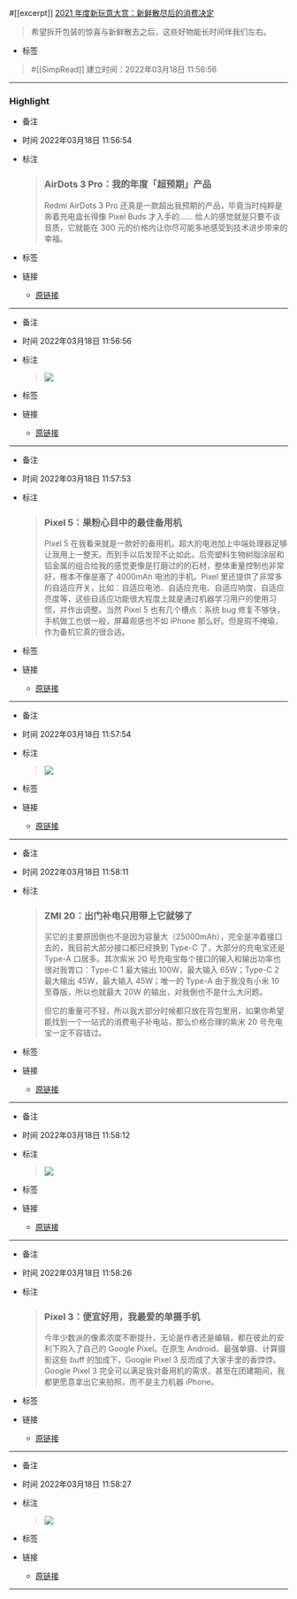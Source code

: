 #[[excerpt]] [2021 年度新玩意大赏：新鲜散尽后的消费决定](https://sspai.com/post/70695) 
> 希望拆开包装的惊喜与新鲜散去之后，这些好物能长时间伴我们左右。
- 标签
>  #[[SimpRead]]
> 建立时间：2022年03月18日 11:56:56
>

***
### Highlight

- 备注
  
- 时间
  2022年03月18日 11:56:54
- 标注
  > ### AirDots 3 Pro：我的年度「超预期」产品
  > 
  > Redmi AirDots 3 Pro 还真是一款超出我预期的产品，毕竟当时纯粹是奔着充电盒长得像 Pixel Buds 才入手的…… 给人的感觉就是只要不谈音质，它就能在 300 元的价格内让你尽可能多地感受到技术进步带来的幸福。

- 标签
  
- 链接
  - [原链接](<https://sspai.com/post/70695#js_content:~:text=Redmi%20AirDots%203%20Pro%20%E8%BF%98%E7%9C%9F%E6%98%AF%E4%B8%80%E6%AC%BE%E8%B6%85%E5%87%BA%E6%88%91%E9%A2%84%E6%9C%9F%E7%9A%84%E4%BA%A7%E5%93%81%EF%BC%8C%E6%AF%95%E7%AB%9F%E5%BD%93%E6%97%B6%E7%BA%AF%E7%B2%B9%E6%98%AF%E5%A5%94%E7%9D%80%E5%85%85%E7%94%B5%E7%9B%92%E9%95%BF%E5%BE%97%E5%83%8F%20Pixel%20Buds%20%E6%89%8D%E5%85%A5%E6%89%8B%E7%9A%84%E2%80%A6%E2%80%A6%20%E7%BB%99%E4%BA%BA%E7%9A%84%E6%84%9F%E8%A7%89%E5%B0%B1%E6%98%AF%E5%8F%AA%E8%A6%81%E4%B8%8D%E8%B0%88%E9%9F%B3%E8%B4%A8%EF%BC%8C%E5%AE%83%E5%B0%B1%E8%83%BD%E5%9C%A8%20300%20%E5%85%83%E7%9A%84%E4%BB%B7%E6%A0%BC%E5%86%85%E8%AE%A9%E4%BD%A0%E5%B0%BD%E5%8F%AF%E8%83%BD%E5%A4%9A%E5%9C%B0%E6%84%9F%E5%8F%97%E5%88%B0%E6%8A%80%E6%9C%AF%E8%BF%9B%E6%AD%A5%E5%B8%A6%E6%9D%A5%E7%9A%84%E5%B9%B8%E7%A6%8F%E3%80%82AirDots%203%20Pro%EF%BC%9A%E6%88%91%E7%9A%84%E5%B9%B4%E5%BA%A6%E3%80%8C%E8%B6%85%E9%A2%84%E6%9C%9F%E3%80%8D%E4%BA%A7%E5%93%81>)
***
- 备注
  
- 时间
  2022年03月18日 11:56:56
- 标注
  > ![](https://cdn.sspai.com/2022/01/03/ae8d2cdc55322efcf89638f09375f8a5.jpeg)

- 标签
  
- 链接
  - [原链接](<https://sspai.com/post/70695#js_content:~:text=https://cdn.sspai.com/2022/01/03/ae8d2cdc55322efcf89638f09375f8a5.jpeg>)
***
- 备注
  
- 时间
  2022年03月18日 11:57:53
- 标注
  > ### Pixel 5：果粉心目中的最佳备用机
  > 
  > Pixel 5 在我看来就是一款好的备用机，超大的电池加上中端处理器足够让我用上一整天。而到手以后发现不止如此，后壳塑料生物树脂涂层和铝金属的组合给我的感觉更像是打磨过的的石材，整体重量控制也非常好，根本不像是塞了 4000mAh 电池的手机。Pixel 里还提供了非常多的自适应开关，比如：自适应电池、自适应充电、自适应响度、自适应亮度等，这些自适应功能很大程度上就是通过机器学习用户的使用习惯，并作出调整。当然 Pixel 5 也有几个槽点：系统 bug 修复不够快，手机做工也很一般，屏幕观感也不如 iPhone 那么好。但是瑕不掩瑜，作为备机它真的很合适。

- 标签
  
- 链接
  - [原链接](<https://sspai.com/post/70695#js_content:~:text=Pixel%205%20%E5%9C%A8%E6%88%91%E7%9C%8B%E6%9D%A5%E5%B0%B1%E6%98%AF%E4%B8%80%E6%AC%BE%E5%A5%BD%E7%9A%84%E5%A4%87%E7%94%A8%E6%9C%BA%EF%BC%8C%E8%B6%85%E5%A4%A7%E7%9A%84%E7%94%B5%E6%B1%A0%E5%8A%A0%E4%B8%8A%E4%B8%AD%E7%AB%AF%E5%A4%84%E7%90%86%E5%99%A8%E8%B6%B3%E5%A4%9F%E8%AE%A9%E6%88%91%E7%94%A8%E4%B8%8A%E4%B8%80%E6%95%B4%E5%A4%A9%E3%80%82%E8%80%8C%E5%88%B0%E6%89%8B%E4%BB%A5%E5%90%8E%E5%8F%91%E7%8E%B0%E4%B8%8D%E6%AD%A2%E5%A6%82%E6%AD%A4%EF%BC%8C%E5%90%8E%E5%A3%B3%E5%A1%91%E6%96%99%E7%94%9F%E7%89%A9%E6%A0%91%E8%84%82%E6%B6%82%E5%B1%82%E5%92%8C%E9%93%9D%E9%87%91%E5%B1%9E%E7%9A%84%E7%BB%84%E5%90%88%E7%BB%99%E6%88%91%E7%9A%84%E6%84%9F%E8%A7%89%E6%9B%B4%E5%83%8F%E6%98%AF%E6%89%93%E7%A3%A8%E8%BF%87%E7%9A%84%E7%9A%84%E7%9F%B3%E6%9D%90%EF%BC%8C%E6%95%B4%E4%BD%93%E9%87%8D%E9%87%8F%E6%8E%A7%E5%88%B6%E4%B9%9F%E9%9D%9E%E5%B8%B8%E5%A5%BD%EF%BC%8C%E6%A0%B9%E6%9C%AC%E4%B8%8D%E5%83%8F%E6%98%AF%E5%A1%9E%E4%BA%86%204000mAh%20%E7%94%B5%E6%B1%A0%E7%9A%84%E6%89%8B%E6%9C%BA%E3%80%82Pixel%20%E9%87%8C%E8%BF%98%E6%8F%90%E4%BE%9B%E4%BA%86%E9%9D%9E%E5%B8%B8%E5%A4%9A%E7%9A%84%E8%87%AA%E9%80%82%E5%BA%94%E5%BC%80%E5%85%B3%EF%BC%8C%E6%AF%94%E5%A6%82%EF%BC%9A%E8%87%AA%E9%80%82%E5%BA%94%E7%94%B5%E6%B1%A0%E3%80%81%E8%87%AA%E9%80%82%E5%BA%94%E5%85%85%E7%94%B5%E3%80%81%E8%87%AA%E9%80%82%E5%BA%94%E5%93%8D%E5%BA%A6%E3%80%81%E8%87%AA%E9%80%82%E5%BA%94%E4%BA%AE%E5%BA%A6%E7%AD%89%EF%BC%8C%E8%BF%99%E4%BA%9B%E8%87%AA%E9%80%82%E5%BA%94%E5%8A%9F%E8%83%BD%E5%BE%88%E5%A4%A7%E7%A8%8B%E5%BA%A6%E4%B8%8A%E5%B0%B1%E6%98%AF%E9%80%9A%E8%BF%87%E6%9C%BA%E5%99%A8%E5%AD%A6%E4%B9%A0%E7%94%A8%E6%88%B7%E7%9A%84%E4%BD%BF%E7%94%A8%E4%B9%A0%E6%83%AF%EF%BC%8C%E5%B9%B6%E4%BD%9C%E5%87%BA%E8%B0%83%E6%95%B4%E3%80%82%E5%BD%93%E7%84%B6%20Pixel%205%20%E4%B9%9F%E6%9C%89%E5%87%A0%E4%B8%AA%E6%A7%BD%E7%82%B9%EF%BC%9A%E7%B3%BB%E7%BB%9F%20bug%20%E4%BF%AE%E5%A4%8D%E4%B8%8D%E5%A4%9F%E5%BF%AB%EF%BC%8C%E6%89%8B%E6%9C%BA%E5%81%9A%E5%B7%A5%E4%B9%9F%E5%BE%88%E4%B8%80%E8%88%AC%EF%BC%8C%E5%B1%8F%E5%B9%95%E8%A7%82%E6%84%9F%E4%B9%9F%E4%B8%8D%E5%A6%82%20iPhone%20%E9%82%A3%E4%B9%88%E5%A5%BD%E3%80%82%E4%BD%86%E6%98%AF%E7%91%95%E4%B8%8D%E6%8E%A9%E7%91%9C%EF%BC%8C%E4%BD%9C%E4%B8%BA%E5%A4%87%E6%9C%BA%E5%AE%83%E7%9C%9F%E7%9A%84%E5%BE%88%E5%90%88%E9%80%82%E3%80%82%C2%A0Pixel%205%EF%BC%9A%E6%9E%9C%E7%B2%89%E5%BF%83%E7%9B%AE%E4%B8%AD%E7%9A%84%E6%9C%80%E4%BD%B3%E5%A4%87%E7%94%A8%E6%9C%BA>)
***
- 备注
  
- 时间
  2022年03月18日 11:57:54
- 标注
  > ![](https://cdn.sspai.com/2022/01/03/37f1cc9503cdddd579a1eb2339a759c5.jpeg)

- 标签
  
- 链接
  - [原链接](<https://sspai.com/post/70695#js_content:~:text=https://cdn.sspai.com/2022/01/03/37f1cc9503cdddd579a1eb2339a759c5.jpeg>)
***
- 备注
  
- 时间
  2022年03月18日 11:58:11
- 标注
  > ### ZMI 20：出门补电只用带上它就够了
  > 
  > 买它的主要原因倒也不是因为容量大（25000mAh），完全是冲着接口去的，我目前大部分接口都已经换到 Type-C 了，大部分的充电宝还是 Type-A 口居多。其次紫米 20 号充电宝每个接口的输入和输出功率也很对我胃口：Type-C 1 最大输出 100W，最大输入 65W；Type-C 2 最大输出 45W，最大输入 45W；唯一的 Type-A 由于我没有小米 10 至尊版，所以也就最大 20W 的输出，对我倒也不是什么大问题。
  > 
  > 但它的重量可不轻，所以我大部分时候都只放在背包里用，如果你希望能找到一个一站式的消费电子补电站，那么价格合理的紫米 20 号充电宝一定不容错过。

- 标签
  
- 链接
  - [原链接](<https://sspai.com/post/70695#js_content:~:text=%E4%B9%B0%E5%AE%83%E7%9A%84%E4%B8%BB%E8%A6%81%E5%8E%9F%E5%9B%A0%E5%80%92%E4%B9%9F%E4%B8%8D%E6%98%AF%E5%9B%A0%E4%B8%BA%E5%AE%B9%E9%87%8F%E5%A4%A7%EF%BC%8825000mAh%EF%BC%89%EF%BC%8C%E5%AE%8C%E5%85%A8%E6%98%AF%E5%86%B2%E7%9D%80%E6%8E%A5%E5%8F%A3%E5%8E%BB%E7%9A%84%EF%BC%8C%E6%88%91%E7%9B%AE%E5%89%8D%E5%A4%A7%E9%83%A8%E5%88%86%E6%8E%A5%E5%8F%A3%E9%83%BD%E5%B7%B2%E7%BB%8F%E6%8D%A2%E5%88%B0%20Type-C%20%E4%BA%86%EF%BC%8C%E5%A4%A7%E9%83%A8%E5%88%86%E7%9A%84%E5%85%85%E7%94%B5%E5%AE%9D%E8%BF%98%E6%98%AF%20Type-A%20%E5%8F%A3%E5%B1%85%E5%A4%9A%E3%80%82%E5%85%B6%E6%AC%A1%E7%B4%AB%E7%B1%B3%2020%20%E5%8F%B7%E5%85%85%E7%94%B5%E5%AE%9D%E6%AF%8F%E4%B8%AA%E6%8E%A5%E5%8F%A3%E7%9A%84%E8%BE%93%E5%85%A5%E5%92%8C%E8%BE%93%E5%87%BA%E5%8A%9F%E7%8E%87%E4%B9%9F%E5%BE%88%E5%AF%B9%E6%88%91%E8%83%83%E5%8F%A3%EF%BC%9AType-C%201%20%E6%9C%80%E5%A4%A7%E8%BE%93%E5%87%BA%20100W%EF%BC%8C%E6%9C%80%E5%A4%A7%E8%BE%93%E5%85%A5%2065W%EF%BC%9BType-C%202%20%E6%9C%80%E5%A4%A7%E8%BE%93%E5%87%BA%2045W%EF%BC%8C%E6%9C%80%E5%A4%A7%E8%BE%93%E5%85%A5%2045W%EF%BC%9B%E5%94%AF%E4%B8%80%E7%9A%84%20Type-A%20%E7%94%B1%E4%BA%8E%E6%88%91%E6%B2%A1%E6%9C%89%E5%B0%8F%E7%B1%B3%2010%20%E8%87%B3%E5%B0%8A%E7%89%88%EF%BC%8C%E6%89%80%E4%BB%A5%E4%B9%9F%E5%B0%B1%E6%9C%80%E5%A4%A7%2020W%20%E7%9A%84%E8%BE%93%E5%87%BA%EF%BC%8C%E5%AF%B9%E6%88%91%E5%80%92%E4%B9%9F%E4%B8%8D%E6%98%AF%E4%BB%80%E4%B9%88%E5%A4%A7%E9%97%AE%E9%A2%98%E3%80%82%E4%BD%86%E5%AE%83%E7%9A%84%E9%87%8D%E9%87%8F%E5%8F%AF%E4%B8%8D%E8%BD%BB%EF%BC%8C%E6%89%80%E4%BB%A5%E6%88%91%E5%A4%A7%E9%83%A8%E5%88%86%E6%97%B6%E5%80%99%E9%83%BD%E5%8F%AA%E6%94%BE%E5%9C%A8%E8%83%8C%E5%8C%85%E9%87%8C%E7%94%A8%EF%BC%8C%E5%A6%82%E6%9E%9C%E4%BD%A0%E5%B8%8C%E6%9C%9B%E8%83%BD%E6%89%BE%E5%88%B0%E4%B8%80%E4%B8%AA%E4%B8%80%E7%AB%99%E5%BC%8F%E7%9A%84%E6%B6%88%E8%B4%B9%E7%94%B5%E5%AD%90%E8%A1%A5%E7%94%B5%E7%AB%99%EF%BC%8C%E9%82%A3%E4%B9%88%E4%BB%B7%E6%A0%BC%E5%90%88%E7%90%86%E7%9A%84%E7%B4%AB%E7%B1%B3%2020%20%E5%8F%B7%E5%85%85%E7%94%B5%E5%AE%9D%E4%B8%80%E5%AE%9A%E4%B8%8D%E5%AE%B9%E9%94%99%E8%BF%87%E3%80%82ZMI%2020%EF%BC%9A%E5%87%BA%E9%97%A8%E8%A1%A5%E7%94%B5%E5%8F%AA%E7%94%A8%E5%B8%A6%E4%B8%8A%E5%AE%83%E5%B0%B1%E5%A4%9F%E4%BA%86>)
***
- 备注
  
- 时间
  2022年03月18日 11:58:12
- 标注
  > ![](https://cdn.sspai.com/2022/01/03/5b633627c15c1e0a80d784e7f53f3b04.jpeg)

- 标签
  
- 链接
  - [原链接](<https://sspai.com/post/70695#js_content:~:text=https://cdn.sspai.com/2022/01/03/5b633627c15c1e0a80d784e7f53f3b04.jpeg>)
***
- 备注
  
- 时间
  2022年03月18日 11:58:26
- 标注
  > ### Pixel 3：便宜好用，我最爱的单摄手机
  > 
  > 今年少数派的像素浓度不断提升，无论是作者还是编辑，都在彼此的安利下购入了自己的 Google Pixel。在原生 Android、最强单摄、计算摄影这些 buff 的加成下，Google Pixel 3 反而成了大家手里的香饽饽。Google Pixel 3 完全可以满足我对备用机的需求，甚至在团建期间，我都更愿意拿出它来拍照，而不是主力机器 iPhone。

- 标签
  
- 链接
  - [原链接](<https://sspai.com/post/70695#js_content:~:text=%E4%BB%8A%E5%B9%B4%E5%B0%91%E6%95%B0%E6%B4%BE%E7%9A%84%E5%83%8F%E7%B4%A0%E6%B5%93%E5%BA%A6%E4%B8%8D%E6%96%AD%E6%8F%90%E5%8D%87%EF%BC%8C%E6%97%A0%E8%AE%BA%E6%98%AF%E4%BD%9C%E8%80%85%E8%BF%98%E6%98%AF%E7%BC%96%E8%BE%91%EF%BC%8C%E9%83%BD%E5%9C%A8%E5%BD%BC%E6%AD%A4%E7%9A%84%E5%AE%89%E5%88%A9%E4%B8%8B%E8%B4%AD%E5%85%A5%E4%BA%86%E8%87%AA%E5%B7%B1%E7%9A%84%20Google%20Pixel%E3%80%82%E5%9C%A8%E5%8E%9F%E7%94%9F%20Android%E3%80%81%E6%9C%80%E5%BC%BA%E5%8D%95%E6%91%84%E3%80%81%E8%AE%A1%E7%AE%97%E6%91%84%E5%BD%B1%E8%BF%99%E4%BA%9B%20buff%20%E7%9A%84%E5%8A%A0%E6%88%90%E4%B8%8B%EF%BC%8CGoogle%20Pixel%203%20%E5%8F%8D%E8%80%8C%E6%88%90%E4%BA%86%E5%A4%A7%E5%AE%B6%E6%89%8B%E9%87%8C%E7%9A%84%E9%A6%99%E9%A5%BD%E9%A5%BD%E3%80%82Google%20Pixel%203%20%E5%AE%8C%E5%85%A8%E5%8F%AF%E4%BB%A5%E6%BB%A1%E8%B6%B3%E6%88%91%E5%AF%B9%E5%A4%87%E7%94%A8%E6%9C%BA%E7%9A%84%E9%9C%80%E6%B1%82%EF%BC%8C%E7%94%9A%E8%87%B3%E5%9C%A8%E5%9B%A2%E5%BB%BA%E6%9C%9F%E9%97%B4%EF%BC%8C%E6%88%91%E9%83%BD%E6%9B%B4%E6%84%BF%E6%84%8F%E6%8B%BF%E5%87%BA%E5%AE%83%E6%9D%A5%E6%8B%8D%E7%85%A7%EF%BC%8C%E8%80%8C%E4%B8%8D%E6%98%AF%E4%B8%BB%E5%8A%9B%E6%9C%BA%E5%99%A8%20iPhone%E3%80%82Pixel%203%EF%BC%9A%E4%BE%BF%E5%AE%9C%E5%A5%BD%E7%94%A8%EF%BC%8C%E6%88%91%E6%9C%80%E7%88%B1%E7%9A%84%E5%8D%95%E6%91%84%E6%89%8B%E6%9C%BA>)
***
- 备注
  
- 时间
  2022年03月18日 11:58:27
- 标注
  > ![](https://cdn.sspai.com/2022/01/03/d625d88ed6a872ebd13548c39d8d841e.jpeg)

- 标签
  
- 链接
  - [原链接](<https://sspai.com/post/70695#js_content:~:text=https://cdn.sspai.com/2022/01/03/d625d88ed6a872ebd13548c39d8d841e.jpeg>)
***
